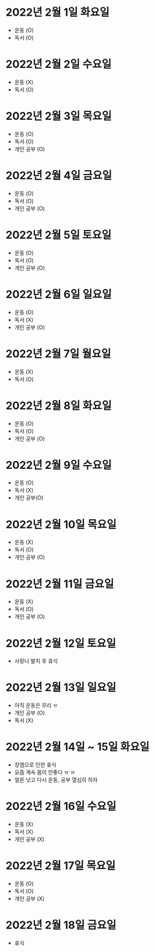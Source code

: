 
# 2022년 2월 1일 화요일 

- 운동 (O)
- 독서 (O)

# 2022년 2월 2일 수요일 

- 운동 (X)
- 독서 (O)

# 2022년 2월 3일 목요일

- 운동 (O)
- 독서 (O)
- 개인 공부 (O)

# 2022년 2월 4일 금요일

- 운동 (O)
- 독서 (O)
- 개인 공부 (O)

# 2022년 2월 5일 토요일

- 운동 (O)
- 독서 (O)
- 개인 공부 (O)

# 2022년 2월 6일 일요일 

- 운동 (O)
- 독서 (X)
- 개인 공부 (O)

# 2022년 2월 7일 월요일 

- 운동 (X)
- 독서 (O)

# 2022년 2월 8일 화요일 

- 운동 (O)
- 독서 (O)
- 개인 공부 (O)

# 2022년 2월 9일 수요일 

- 운동 (O)
- 독서 (X)
- 개인 공부(O)

# 2022년 2월 10일 목요일 

- 운동 (X)
- 독서 (O)
- 개인 공부 (O)

# 2022년 2월 11일 금요일

- 운동 (X)
- 독서 (O)
- 개인 공부 (O)

# 2022년 2월 12일 토요일 

- 사랑니 발치 후 휴식 

# 2022년 2월 13일 일요일 

- 아직 운동은 무리 ㅠ 
- 개인 공부 (O)
- 독서 (X)

# 2022년 2월 14일 ~ 15일 화요일 

- 장염으로 인한 휴식
- 요즘 계속 몸이 안좋다 ㅠ ㅠ 
- 얼른 낫고 다시 운동, 공부 열심히 하자

# 2022년 2월 16일 수요일 

- 운동 (X)
- 독서 (X)
- 개인 공부 (X)

# 2022년 2월 17일 목요일 

- 운동 (O)
- 독서 (O)
- 개인 공부 (X)

# 2022년 2월 18일 금요일 

- 휴식
